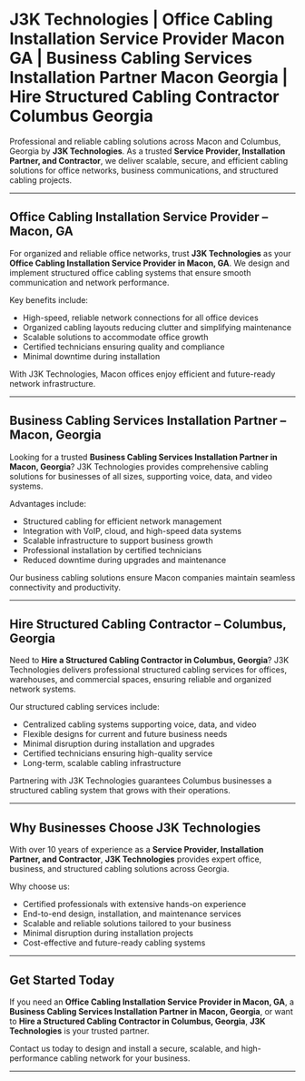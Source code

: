 # J3K Technologies | Office Cabling Installation Service Provider Macon GA | Business Cabling Services Installation Partner Macon Georgia | Hire Structured Cabling Contractor Columbus Georgia  

Professional and reliable cabling solutions across Macon and Columbus, Georgia by **J3K Technologies**. As a trusted **Service Provider, Installation Partner, and Contractor**, we deliver scalable, secure, and efficient cabling solutions for office networks, business communications, and structured cabling projects.  

---

## Office Cabling Installation Service Provider – Macon, GA  
For organized and reliable office networks, trust **J3K Technologies** as your **Office Cabling Installation Service Provider in Macon, GA**. We design and implement structured office cabling systems that ensure smooth communication and network performance.  

Key benefits include:  

- High-speed, reliable network connections for all office devices  
- Organized cabling layouts reducing clutter and simplifying maintenance  
- Scalable solutions to accommodate office growth  
- Certified technicians ensuring quality and compliance  
- Minimal downtime during installation  

With J3K Technologies, Macon offices enjoy efficient and future-ready network infrastructure.  

---

## Business Cabling Services Installation Partner – Macon, Georgia  
Looking for a trusted **Business Cabling Services Installation Partner in Macon, Georgia**? J3K Technologies provides comprehensive cabling solutions for businesses of all sizes, supporting voice, data, and video systems.  

Advantages include:  

- Structured cabling for efficient network management  
- Integration with VoIP, cloud, and high-speed data systems  
- Scalable infrastructure to support business growth  
- Professional installation by certified technicians  
- Reduced downtime during upgrades and maintenance  

Our business cabling solutions ensure Macon companies maintain seamless connectivity and productivity.  

---

## Hire Structured Cabling Contractor – Columbus, Georgia  
Need to **Hire a Structured Cabling Contractor in Columbus, Georgia**? J3K Technologies delivers professional structured cabling services for offices, warehouses, and commercial spaces, ensuring reliable and organized network systems.  

Our structured cabling services include:  

- Centralized cabling systems supporting voice, data, and video  
- Flexible designs for current and future business needs  
- Minimal disruption during installation and upgrades  
- Certified technicians ensuring high-quality service  
- Long-term, scalable cabling infrastructure  

Partnering with J3K Technologies guarantees Columbus businesses a structured cabling system that grows with their operations.  

---

## Why Businesses Choose J3K Technologies  
With over 10 years of experience as a **Service Provider, Installation Partner, and Contractor**, **J3K Technologies** provides expert office, business, and structured cabling solutions across Georgia.  

Why choose us:  

- Certified professionals with extensive hands-on experience  
- End-to-end design, installation, and maintenance services  
- Scalable and reliable solutions tailored to your business  
- Minimal disruption during installation projects  
- Cost-effective and future-ready cabling systems  

---

## Get Started Today  
If you need an **Office Cabling Installation Service Provider in Macon, GA**, a **Business Cabling Services Installation Partner in Macon, Georgia**, or want to **Hire a Structured Cabling Contractor in Columbus, Georgia**, **J3K Technologies** is your trusted partner.  

Contact us today to design and install a secure, scalable, and high-performance cabling network for your business.  

---

